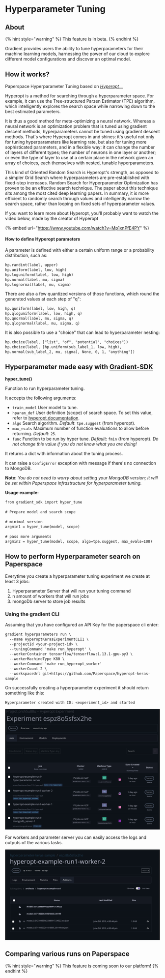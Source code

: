 # Hyperparameter Tuning

## About

{% hint style="warning" %}
This feature is in beta. 
{% endhint %}

Gradient provides users the ability to tune hyperparameters for their machine learning models, harnessing the power of our cloud to explore different model configurations and discover an optimal model.

##  How it works?

Paperspace Hyperparameter Tuning based on [_Hyperopt_](http://hyperopt.github.io/hyperopt/)\_\_

Hyperopt is a method for searching through a hyperparameter space. For example, it can use the Tree-structured Parzen Estimator \(TPE\) algorithm, which intelligently explores the search space while narrowing down to the best estimated parameters.

It is thus a good method for meta-optimizing a neural network. Whereas a neural network is an optimization problem that is tuned using gradient descent methods, hyperparameters cannot be tuned using gradient descent methods. That's where Hyperopt comes in and shines: it's useful not only for tuning hyperparameters like learning rate, but also for tuning more sophisticated parameters, and in a flexible way: it can change the number of layers of different types; the number of neurons in one layer or another; or even the type of layer to use at a certain place in the network given an array of choices, each themselves with nested, tunable hyperparameters.

This kind of Oriented Random Search is Hyperopt's strength, as opposed to a simpler Grid Search where hyperparameters are pre-established with fixed-step increases. Random Search for Hyperparameter Optimization has proven to be an effective search technique. The paper about this technique sits among the most cited deep learning papers. In summary, it is more efficient to randomly search through values and intelligently narrow the search space, rather than looping on fixed sets of hyperparameter values.

If you want to learn more about Hyperopt, you'll probably want to watch the video below, made by the creator of Hyperopt

{% embed url="https://www.youtube.com/watch?v=Mp1xnPfE4PY" %}



#### How to define Hyperopt parameters

A parameter is defined with either a certain uniform range or a probability distribution, such as:

```text
hp.randint(label, upper)
hp.uniform(label, low, high)
hp.loguniform(label, low, high)
hp.normal(label, mu, sigma)
hp.lognormal(label, mu, sigma)
```

There are also a few quantized versions of those functions, which round the generated values at each step of "q":

```text
hp.quniform(label, low, high, q)
hp.qloguniform(label, low, high, q)
hp.qnormal(label, mu, sigma, q)
hp.qlognormal(label, mu, sigma, q)
```

It is also possible to use a "choice" that can lead to hyperparameter nesting:

```text
hp.choice(label, ["list", "of", "potential", "choices"])
hp.choice(label, [hp.uniform(sub_label_1, low, high), hp.normal(sub_label_2, mu, sigma), None, 0, 1, "anything"])
```

## Hyperparameter made easy with [Gradient-SDK](https://github.com/Paperspace/gradient-sdk)

**hyper\_tune\(\)**

Function to run hyperparameter tuning.

It accepts the following arguments:

* `train_model` User model to tune.
* `hparam_def` User definition \(scope\) of search space. To set this value, refer to [hyperopt documentation](https://github.com/hyperopt/hyperopt).
* `algo` Search algorithm. _Default_: `tpe.suggest` \(from hyperopt\).
* `max_ecals` Maximum number of function evaluations to allow before returning. _Default_: `25`.
* `func` Function to be run by hyper tune. _Default_: `fmin` \(from hyperopt\). _Do not change this value if you do not know what you are doing!_

It returns a dict with information about the tuning process.

It can raise a `ConfigError` exception with message if there's no connection to MongoDB.

**Note:** _You do not need to worry about setting your MongoDB version; it will be set within Paperspace infrastructure for hyperparameter tuning._

**Usage example:**

```text
from gradient_sdk import hyper_tune

# Prepare model and search scope

# minimal version
argmin1 = hyper_tune(model, scope)

# pass more arguments
argmin2 = hyper_tune(model, scope, algo=tpe.suggest, max_evals=100)
```

## How to perform Hyperparameter search on Paperspace

Everytime you create a hyperparameter tuning experiment we create at least 3 jobs:

1. Hyperparameter Server that will run your tuning command
2. n amount of workers that will run jobs
3. mongoDb server to store job results

### Using the gradient CLI

Assuming that you have configured an API Key for the paperspace cli enter:

```text
gradient hyperparameters run \
  --name HyperoptKerasExperimentCLI1 \
  --projectId <your-project-id> \
  --tuningCommand 'make run_hyperopt' \
  --workerContainer tensorflow/tensorflow:1.13.1-gpu-py3 \
  --workerMachineType K80 \
  --workerCommand 'make run_hyperopt_worker' 
  --workerCount 2 \
  --workspaceUrl git+https://github.com/Paperspace/hyperopt-keras-sample
```

On successfully creating a hyperparameter experiment it should return something like this:

```text
Hyperparameter created with ID: <experiment_id> and started
```

![](../.gitbook/assets/screenshot-2019-06-06-at-15.45.04.png)

For workers and parameter server you can easily access the logs and outputs of the various tasks. 

![](../.gitbook/assets/screenshot-2019-06-06-at-15.47.42.png)

## Comparing various runs on Paperspace

{% hint style="warning" %}
This feature is coming soon to our platform!
{% endhint %}

